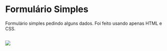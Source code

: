 # Formulário Simples

Formulário simples pedindo alguns dados. Foi feito usando apenas HTML e CSS.

##

![](https://github.com/Ally-Matias/JS_HTML_CSS/blob/main/Formul%C3%A1rio(HTML%2BCSS)/Screenshot%20from%202023-01-20%2014-01-37.png)
